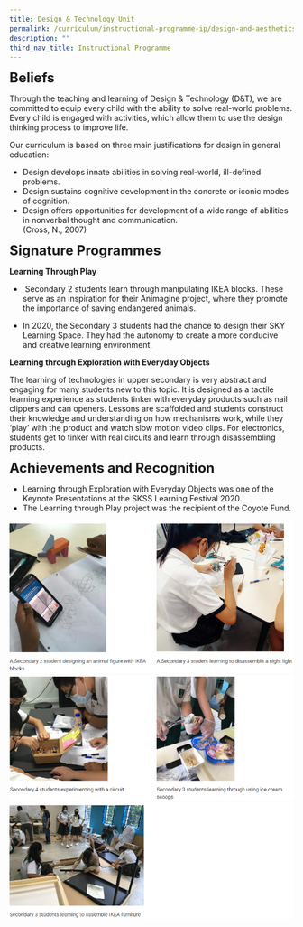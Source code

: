 ```yaml
---
title: Design & Technology Unit
permalink: /curriculum/instructional-programme-ip/design-and-aesthetics/design-and-technology-unit/
description: ""
third_nav_title: Instructional Programme
---
```



**<font size=5>Beliefs</font>**

Through the teaching and learning of Design & Technology (D&T), we are committed to equip every child with the ability to solve real-world problems. Every child is engaged with activities, which allow them to use the design thinking process to improve life.

Our curriculum is based on three main justifications for design in general education:

*   Design develops innate abilities in solving real-world, ill-defined problems.
*   Design sustains cognitive development in the concrete or iconic modes of cognition.
*   Design offers opportunities for development of a wide range of abilities in nonverbal thought and communication. <br>
(Cross, N., 2007)

  
**<font size=5>Signature Programmes</font>**

**Learning Through Play**

*    Secondary 2 students learn through manipulating IKEA blocks. These serve as an inspiration for their Animagine project, where they promote the importance of saving endangered animals. 

*   In 2020, the Secondary 3 students had the chance to design their SKY Learning Space. They had the autonomy to create a more conducive and creative learning environment. <br>

**Learning through Exploration with Everyday Objects**

The learning of technologies in upper secondary is very abstract and engaging for many students new to this topic. It is designed as a tactile learning experience as students tinker with everyday products such as nail clippers and can openers. Lessons are scaffolded and students construct their knowledge and understanding on how mechanisms work, while they ‘play’ with the product and watch slow motion video clips. For electronics, students get to tinker with real circuits and learn through disassembling products. 

  
**<font size=5>Achievements and Recognition</font>**

*   Learning through Exploration with Everyday Objects was one of the Keynote Presentations at the SKSS Learning Festival 2020.
*   The Learning through Play project was the recipient of the Coyote Fund.

![](/images/Curriculum/D%20and%20T%201.png)
![](/images/Curriculum/D%20and%20T%202.png)
![](/images/Curriculum/D%20and%20T%203.png)